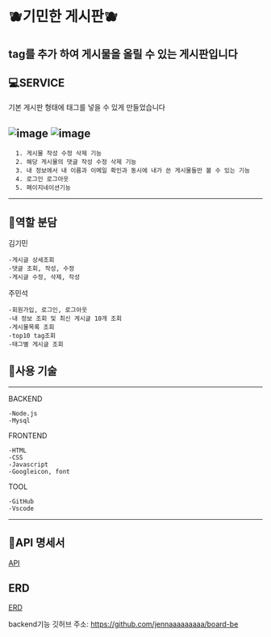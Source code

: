 # 🫐기민한 게시판🫐
tag를 추가 하여 게시물을 올릴 수 있는 게시판입니다
---

## 💻SERVICE

기본 게시판 형태에 태그를 넣을 수 있게 만들었습니다

![image](https://user-images.githubusercontent.com/111362623/220508372-4e4f1222-0835-4071-9006-e0ed374256a7.png)
![image](https://user-images.githubusercontent.com/111362623/220508417-758dc7f4-de95-4628-b766-6c070396dc3f.png)
---
```
  1. 게시물 작성 수정 삭제 기능
  2. 해당 게시물의 댓글 작성 수정 삭제 기능
  3. 내 정보에서 내 이름과 이메일 확인과 동시에 내가 쓴 게시물들만 볼 수 있는 기능
  4. 로그인 로그아웃
  5. 페이지네이션기능
```
___

## 👤역할 분담

김기민
```
-게시글 상세조회
-댓글 조회, 작성, 수정
-게시글 수정, 삭제, 작성
```

주민석
```
-회원가입, 로그인, 로그아웃
-내 정보 조회 및 최신 게시글 10개 조회
-게시물목록 조회
-top10 tag조회
-태그별 게시글 조회
```

## 🔧사용 기술
---
BACKEND
```
-Node.js
-Mysql
```
FRONTEND
```
-HTML
-CSS
-Javascript
-Googleicon, font
```
TOOL
```
-GitHub
-Vscode
```

___

## 📜API 명세서
[API](https://www.notion.so/API-81407027de3049de951c36b8036a6668)

## ERD
[ERD](https://www.notion.so/ERD-91bcdb024414472d9c9c76b4d14372d1)



backend기능 깃허브 주소: https://github.com/jennaaaaaaaaa/board-be
